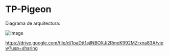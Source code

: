 # TP-Pigeon

Diagrama de arquitectura:

![image](https://github.com/Roman-Petru/TP-Pigeon/assets/111385560/0ddfdf99-a8b7-408f-ae77-07bb926bdb66)


https://drive.google.com/file/d/1paDtt1ajlNBOXJi2RmeK992MZrxna83A/view?usp=sharing
